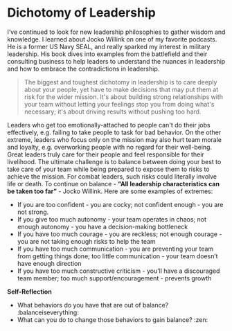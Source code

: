 
# Dichotomy of Leadership

I’ve continued to look for new leadership philosophies to gather wisdom and knowledge. I learned about Jocko Willink on one of my favorite podcasts. He is a former US Navy SEAL, and really sparked my interest in military leadership. His book dives into examples from the battlefield and their consulting business to help leaders to understand the nuances in leadership and how to embrace the contradictions in leadership.

> The biggest and toughest dichotomy in leadership is to care deeply about your people, yet have to make decisions that may put them at risk for the wider mission. It's about building strong relationships with your team without letting your feelings stop you from doing what's necessary; it's about driving results without pushing too hard.

Leaders who get too emotionally-attached to people can't do their jobs effectively, e.g. failing to take people to task for bad behavior. On the other extreme, leaders who focus only on the mission may also hurt team morale and loyalty, e.g. overworking people with no regard for their well-being. Great leaders truly care for their people and feel responsible for their livelihood. The ultimate challenge is to balance between doing your best to take care of your team while being prepared to expose them to risks to achieve the mission. For combat leaders, such risks could literally involve life or death.
To continue on balance - **“All leadership characteristics can be taken too far”** - Jocko Willink. Here are some examples of extremes:
- If you are too confident - you are cocky; not confident enough - you are not strong.
- If you give too much autonomy - your team operates in chaos; not enough autonomy - you have a decision-making bottleneck
- If you have too much courage - you are reckless; not enough courage - you are not taking enough risks to help the team
- If you have too much communication - you are preventing your team from getting things done; too little communication - your team doesn’t have enough direction
- If you have too much constructive criticism - you’ll have a discouraged team member; too much support/encouragement - prevents growth

**Self-Reflection**
- What behaviors do you have that are out of balance? :balanceiseverything:
- What can you do to change those behaviors to gain balance? :zen:
